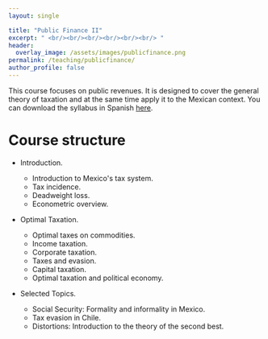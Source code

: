 ```yaml
---
layout: single

title: "Public Finance II"
excerpt: " <br/><br/><br/><br/><br/><br/> "
header:
  overlay_image: /assets/images/publicfinance.png
permalink: /teaching/publicfinance/
author_profile: false
---
```



This course focuses on public revenues. It is designed to cover the general theory of taxation and at the same time apply it to the Mexican context. You can download the syllabus in Spanish [here](../../files/pf_syllabus.pdf).

Course structure
======
* Introduction.
    * Introduction to Mexico's tax system.
    * Tax incidence.
    * Deadweight loss.
    * Econometric overview.

* Optimal Taxation.
  * Optimal taxes on commodities.
  * Income taxation.
  * Corporate taxation.
  * Taxes and evasion.
  * Capital taxation.
  * Optimal taxation and political economy.

* Selected Topics.
  * Social Security: Formality and informality in Mexico.
  * Tax evasion in Chile. 
  * Distortions: Introduction to the theory of the second best.